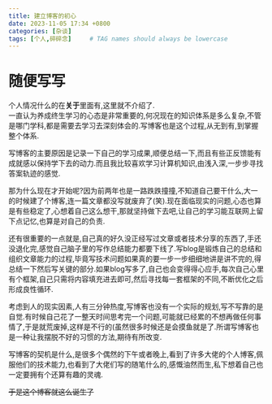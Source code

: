 ```yaml
---
title: 建立博客的初心
date: 2023-11-05 17:34 +0800
categories: [杂谈]
tags: [个人,碎碎念]     # TAG names should always be lowercase
---
```


# 随便写写
个人情况什么的在**关于**里面有,这里就不介绍了.  
一直认为养成终生学习的心态是非常重要的,何况现在的知识体系是多么复杂,不管是哪门学科,都是需要去学习去深刻体会的.写博客也是这个过程,从无到有,到掌握整个体系.

写博客的主要原因是记录一下自己的学习成果,顺便总结一下,而且有些正反馈能有成就感以保持学下去的动力.而且我比较喜欢学习计算机知识,由浅入深,一步步寻找答案轨迹的感觉.

那为什么现在才开始呢?因为前两年也是一路跌跌撞撞,不知道自己要干什么,大一的时候建了个博客,连一篇文章都没写就废弃了(笑).现在面临现实的问题,心态也算是有些稳定了,心想着自己这么想干,那就坚持做下去吧,让自己的学习能互联网上留下点记忆,也算是对自己的负责.

<!-- 因为在现实中没有人和我交流技术问题(太菜了不敢和人交流),感觉自己就是在闭门造车,自己的技术水平连自己都不能确定,所以写个博客也是安慰一下自己. -->

还有很重要的一点就是,自己真的好久没正经写过文章或者技术分享的东西了,手还没退化完,感觉自己脑子里的写作总结能力都要下线了.写blog是锻炼自己的总结和组织文章能力的过程,毕竟写技术问题如果真的要一步一步细细地讲是讲不完的,得总结一下然后写关键的部分.如果blog写多了,自己也会变得得心应手,每次自己心里有个框架,自己只需将内容填充进去即可,然后寻找每一套框架的不同,不断优化之后形成良性循环.

考虑到人的现实因素,人有三分钟热度,写博客也没有一个实际的规划,写不写靠的是自觉.有时候自己花了一整天时间思考完一个问题,可能就已经累的不想再做任何事情了,于是就荒废掉,这样是不行的(虽然很多时候还是会摸鱼就是了.所谓写博客也是一种让我摆脱不好的习惯的方法,期待有所改变.

写博客的契机是什么,是很多个偶然的下午或者晚上,看到了许多大佬的个人博客,佩服他们的技术能力,也看到了大佬们写的随笔什么的,感慨油然而生,私下想着自己也一定要拥有个还算有趣的灵魂.

~~于是这个博客就这么诞生了~~
